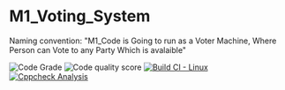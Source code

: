 # M1_Voting_System
Naming convention: "M1_Code is Going to run as a Voter Machine, Where Person can Vote to any Party Which is avalaible"

![Code Grade](https://api.codiga.io/project/32386/status/svg)
![Code quality score](https://api.codiga.io/project/32386/score/svg)
[![Build CI -  Linux](https://github.com/Mrityunjai009/M1_Voting_System/actions/workflows/c-cpp.yml/badge.svg)](https://github.com/Mrityunjai009/M1_Voting_System/actions/workflows/c-cpp.yml)
[![Cppcheck Analysis](https://github.com/Mrityunjai009/M1_Voting_System/actions/workflows/c-cppcheck-analysis.yml/badge.svg)](https://github.com/Mrityunjai009/M1_Voting_System/actions/workflows/c-cppcheck-analysis.yml)

